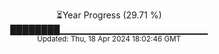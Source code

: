 <p align="center">
⏳Year Progress (29.71 %)<br>
████████▁▁▁▁▁▁▁▁▁▁▁▁▁▁▁▁▁▁▁▁▁▁ <br>
<sub>Updated: Thu, 18 Apr 2024 18:02:46 GMT</sub>
</p>

